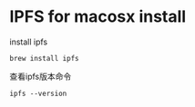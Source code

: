 # IPFS for macosx install

install ipfs

```
brew install ipfs
```

查看ipfs版本命令

```
ipfs --version
```



```

